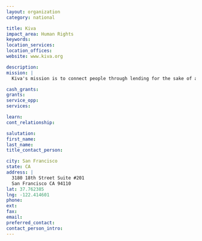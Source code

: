 ```yaml
---
layout: organization
category: national

title: Kiva
impact_area: Human Rights
keywords: 
location_services: 
location_offices: 
website: www.kiva.org

description: 
mission: |
  Kiva's mission is to connect people through lending for the sake of alleviating poverty. Kiva is the world's first person-to-person micro-lending website, empowering individuals to lend directly to unique entrepreneurs around the globe. 

cash_grants: 
grants: 
service_opp: 
services: 

learn: 
cont_relationship: 

salutation: 
first_name: 
last_name: 
title_contact_person: 

city: San Francisco
state: CA
address: |
  3180 18th Street Suite #201  
  San Francisco CA 94110
lat: 37.762385
lng: -122.414601
phone: 
ext: 
fax: 
email: 
preferred_contact: 
contact_person_intro: 
---
```

